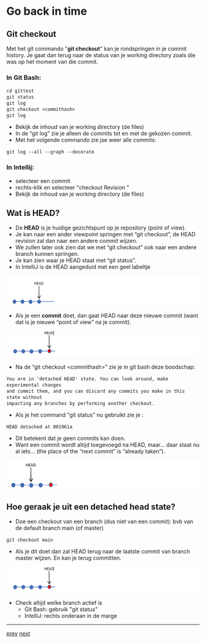 # Go back in time 

## Git checkout 
Met het git commando "**git checkout**" kan je rondspringen in je commit history.
Je gaat dan terug naar de status van je working directory zoals die was op het moment van die commit. 

### In Git Bash: 
  ```
  cd gittest
  git status
  git log
  git checkout <commithash>
  git log
  ```

* Bekijk de inhoud van je working directory (de files) 
* In de “git log” zie je alleen de commits tot en met de gekozen commit.
* Met het volgende commando zie jse weer alle commits: 
```
git log --all --graph --decorate
```

### In Intellij: 
* selecteer een commit 
* rechts-klik en selecteer "checkout Revision <commit hash>" 
* Bekijk de inhoud van je working directory (de files)

## Wat is HEAD? 

* De **HEAD** is je huidige gezichtspunt op je repository (point of view).
* Je kan naar een ander viewpoint springen met “git checkout”, de HEAD revision zal dan naar
een andere commit wijzen. 
* We zullen later ook zien dat we met “git checkout” ook naar een andere branch kunnen springen.
* Je kan zien waar je HEAD staat met “git status”.
* In IntelliJ is de HEAD aangeduid met een geel labeltje

![checkout_head.png](images/checkout_head.png)

* Als je een **commit** doet, dan gaat HEAD naar deze nieuwe commit (want dat is je nieuwe
“point of view” na je commit).

![checkout_head_na_commit.png](images/checkout_head_na_commit.png)

* Na de “git checkout \<commithash>” zie je in git bash deze boodschap:

```
You are in 'detached HEAD' state. You can look around, make experimental changes
and commit them, and you can discard any commits you make in this state without
impacting any branches by performing another checkout.
```
* Als je het command "git status" nu gebruikt zie je : 
```
HEAD detached at 001961a
```

* Dit betekent dat je geen commits kan doen.
* Want een commit wordt altijd toegevoegd na HEAD, maar… daar staat nu al iets… (the place
of the “next commit” is “already taken”).

![checkout_head_detached.png](images/checkout_head_detached.png)

## Hoe geraak je uit een detached head state? 
* Doe een checkout van een branch (dus niet van een commit): bvb van de default branch main (of master)
```
git checkout main
```

* Als je dit doet dan zal HEAD terug naar de laatste commit van branch master wijzen. En kan je terug committen.
  
![checkout_head_na_commit.png](images/checkout_head_na_commit.png)


* Check altijd welke branch actief is  
  * Git Bash: gebruik "git status" 
  * IntelliJ: rechts onderaan in de marge  


---
[prev](01_history.md)
[next](03_undo_changes.md)
